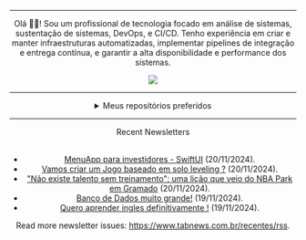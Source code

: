 <div align="center">
<hr>
<p>Olá 👋🏾! Sou um profissional de tecnologia focado em análise de sistemas, sustentação de sistemas, DevOps, e CI/CD. Tenho experiência em criar e manter infraestruturas automatizadas, implementar pipelines de integração e entrega contínua, e garantir a alta disponibilidade e performance dos sistemas.</p>
  <img src="https://media.giphy.com/media/yAGIvCiwPJn5C/giphy.gif">
<hr>
  <details>
  <summary>Meus repositórios preferidos</summary>
  <br />
  Alguns dos meus melhores repositórios:
  <br />
<br />
  <ul><li><a href=https://github.com/KubeNerd/aluratube target="_blank" rel="noopener noreferrer">KubeNerd/aluratube</a> (<b>0</b> ✨ and <b>0</b> 🍴): Aluratube - Desenvolvido durante a imersão React da Alura no final de 2022</li><li><a href=https://github.com/KubeNerd/nlw-ia target="_blank" rel="noopener noreferrer">KubeNerd/nlw-ia</a> (<b>0</b> ✨ and <b>0</b> 🍴): Projeto desenvolvido durante a NLW IA - Usando a API da OPENAI</li><li><a href=https://github.com/KubeNerd/nlw-journey-ia target="_blank" rel="noopener noreferrer">KubeNerd/nlw-journey-ia</a> (<b>0</b> ✨ and <b>0</b> 🍴): NLW IA - Agent de viagens usando python + langchain + GPT</li>
<li>More coming soon :).</li>
</ul>
  </details>
  <hr/>
    <summary>Recent Newsletters</summary>
  <br />
  <ul>
    <li><a href=https://www.tabnews.com.br/adryannsanntos/menuapp-para-investidores-swiftui target="_blank" rel="noopener noreferrer">MenuApp para investidores - SwiftUI</a> (20/11/2024).</li><li><a href=https://www.tabnews.com.br/Almy/vamos-criar-um-jogo-baseado-em-solo-leveling target="_blank" rel="noopener noreferrer">Vamos criar um Jogo baseado em solo leveling ?</a> (20/11/2024).</li><li><a href=https://www.tabnews.com.br/odanieldev/nao-existe-talento-sem-treinamento-uma-licao-que-veio-do-nba-park-em-gramado target="_blank" rel="noopener noreferrer">"Não existe talento sem treinamento": uma lição que veio do NBA Park em Gramado</a> (20/11/2024).</li><li><a href=https://www.tabnews.com.br/brazilmentioned/banco-de-dados-muito-grande target="_blank" rel="noopener noreferrer">Banco de Dados muito grande!</a> (19/11/2024).</li><li><a href=https://www.tabnews.com.br/Devvoyager/quero-aprender-ingles-definitivamente target="_blank" rel="noopener noreferrer">Quero aprender ingles definitivamente !</a> (19/11/2024).</li>
  </ul>
<p>Read more newsletter issues: <a href="https://www.tabnews.com.br/recentes/rss">https://www.tabnews.com.br/recentes/rss</a>.</p>
  </details>

